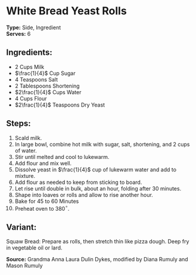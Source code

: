 # White Bread Yeast Rolls

**Type:** Side, Ingredient\
**Serves:** 6

## Ingredients:
- 2 Cups Milk
- $\frac{1}{4}$ Cup Sugar
- 4 Teaspoons Salt
- 2 Tablespoons Shortening
- $2\frac{1}{4}$ Cups Water
- 4 Cups Flour
- $2\frac{1}{4}$ Teaspoons Dry Yeast

## Steps:
1. Scald milk.
2. In large bowl, combine hot milk with sugar, salt, shortening, and 2 cups of water.
3. Stir until melted and cool to lukewarm.
4. Add flour and mix well.
5. Dissolve yeast  in $\frac{1}{4}$ cup of lukewarm water and add to mixture.
6. Add flour as needed to keep from sticking to board.
7. Let rise until double in bulk, about an hour, folding after 30 minutes.
8. Shape into loaves or rolls and allow to rise another hour.
9. Bake for 45 to 60 Minutes
10. Preheat oven to 380$^\circ$.

## Variant:
Squaw Bread: Prepare as rolls, then stretch thin like pizza dough. Deep fry in vegetable oil or lard.

**Source:** Grandma Anna Laura Dulin Dykes, modified by Diana Rumuly and Mason Rumuly
